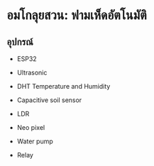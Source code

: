 # อมโกลุยสวน: ฟามเห็ดอัตโนมัติ
## อุปกรณ์
- ESP32

- Ultrasonic

- DHT Temperature and Humidity

- Capacitive soil sensor

- LDR

- Neo pixel

- Water pump
  
- Relay
